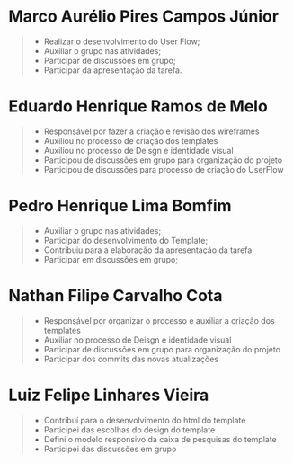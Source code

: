 # Marco Aurélio Pires Campos Júnior
> - Realizar o desenvolvimento do User Flow;
> - Auxiliar o grupo nas atividades; 
> - Participar de discussões em grupo;
> - Participar da apresentação da tarefa.

# Eduardo Henrique Ramos de Melo
> - Responsável por fazer a criação e revisão dos wireframes
> - Auxiliou no processo de criação dos templates 
> - Auxiliou no processo de Deisgn e identidade visual 
> - Participou de discussões em grupo para organização do projeto
> - Participou de discussões para processo de criação do UserFlow

# Pedro Henrique Lima Bomfim
> - Auxiliar o grupo nas atividades; 
> - Participar do desenvolvimento do Template;
> - Contribuiu para a elaboração da apresentação da tarefa.
> - Participar em discussões em grupo;

# Nathan Filipe Carvalho Cota
> - Responsável por organizar o processo e auxiliar a criação dos templates
> - Auxiliar no processo de Deisgn e identidade visual 
> - Participar de discussões em grupo para organização do projeto
> - Participar dos commits das novas atualizações

# Luiz Felipe Linhares Vieira
> - Contribuí para o desenvolvimento do html do template
> - Participei das escolhas do design do template
> - Defini o modelo responsivo da caixa de pesquisas do template
> - Participei das discussões em grupo

